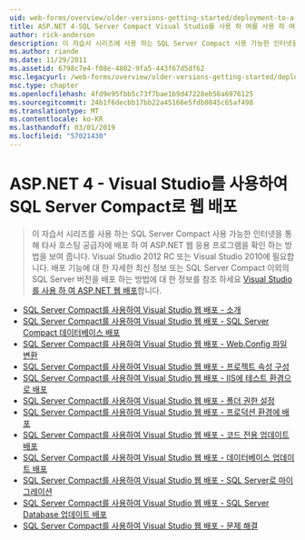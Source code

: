 ```yaml
---
uid: web-forms/overview/older-versions-getting-started/deployment-to-a-hosting-provider/index
title: ASP.NET 4-SQL Server Compact Visual Studio를 사용 하 여를 사용 하 여 웹 배포 | Microsoft Docs
author: rick-anderson
description: 이 자습서 시리즈에 사용 하는 SQL Server Compact 사용 가능한 인터넷을 통해 타사 h에 배포 하 여 ASP.NET 웹 응용 프로그램을 만드는 방법을 보여 줍니다...
ms.author: riande
ms.date: 11/29/2011
ms.assetid: 6798c7e4-f08e-4802-9fa5-443f67d5df62
msc.legacyurl: /web-forms/overview/older-versions-getting-started/deployment-to-a-hosting-provider
msc.type: chapter
ms.openlocfilehash: 4fd9e95fbb5c73f7bae1b9d47228eb56a6976125
ms.sourcegitcommit: 24b1f6decbb17bb22a45166e5fdb0845c65af498
ms.translationtype: MT
ms.contentlocale: ko-KR
ms.lasthandoff: 03/01/2019
ms.locfileid: "57021430"
---
```

<a name="aspnet-4---web-deployment-with-sql-server-compact-using-visual-studio"></a>ASP.NET 4 - Visual Studio를 사용하여 SQL Server Compact로 웹 배포
====================
> 이 자습서 시리즈를 사용 하는 SQL Server Compact 사용 가능한 인터넷을 통해 타사 호스팅 공급자에 배포 하 여 ASP.NET 웹 응용 프로그램을 확인 하는 방법을 보여 줍니다. Visual Studio 2012 RC 또는 Visual Studio 2010에 필요합니다. 배포 기능에 대 한 자세한 최신 정보 또는 SQL Server Compact 이외의 SQL Server 버전을 배포 하는 방법에 대 한 정보를 참조 하세요 [Visual Studio를 사용 하 여 ASP.NET 웹 배포](../../deployment/visual-studio-web-deployment/introduction.md)합니다.


- [SQL Server Compact를 사용하여 Visual Studio 웹 배포 - 소개](deployment-to-a-hosting-provider-introduction-1-of-12.md)
- [SQL Server Compact를 사용하여 Visual Studio 웹 배포 - SQL Server Compact 데이터베이스 배포](deployment-to-a-hosting-provider-deploying-sql-server-compact-databases-2-of-12.md)
- [SQL Server Compact를 사용하여 Visual Studio 웹 배포 - Web.Config 파일 변환](deployment-to-a-hosting-provider-web-config-file-transformations-3-of-12.md)
- [SQL Server Compact를 사용하여 Visual Studio 웹 배포 - 프로젝트 속성 구성](deployment-to-a-hosting-provider-configuring-project-properties-4-of-12.md)
- [SQL Server Compact를 사용하여 Visual Studio 웹 배포 - IIS에 테스트 환경으로 배포](deployment-to-a-hosting-provider-deploying-to-iis-as-a-test-environment-5-of-12.md)
- [SQL Server Compact를 사용하여 Visual Studio 웹 배포 - 폴더 권한 설정](deployment-to-a-hosting-provider-setting-folder-permissions-6-of-12.md)
- [SQL Server Compact를 사용하여 Visual Studio 웹 배포 - 프로덕션 환경에 배포](deployment-to-a-hosting-provider-deploying-to-the-production-environment-7-of-12.md)
- [SQL Server Compact를 사용하여 Visual Studio 웹 배포 - 코드 전용 업데이트 배포](deployment-to-a-hosting-provider-deploying-a-code-only-update-8-of-12.md)
- [SQL Server Compact를 사용하여 Visual Studio 웹 배포 - 데이터베이스 업데이트 배포](deployment-to-a-hosting-provider-deploying-a-database-update-9-of-12.md)
- [SQL Server Compact를 사용하여 Visual Studio 웹 배포 - SQL Server로 마이그레이션](deployment-to-a-hosting-provider-migrating-to-sql-server-10-of-12.md)
- [SQL Server Compact를 사용하여 Visual Studio 웹 배포 - SQL Server Database 업데이트 배포](deployment-to-a-hosting-provider-deploying-a-sql-server-database-update-11-of-12.md)
- [SQL Server Compact를 사용하여 Visual Studio 웹 배포 - 문제 해결](deployment-to-a-hosting-provider-creating-and-installing-deployment-packages-12-of-12.md)
